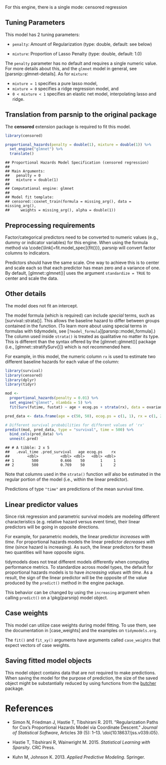 


For this engine, there is a single mode: censored regression

## Tuning Parameters



This model has 2 tuning parameters:

- `penalty`: Amount of Regularization (type: double, default: see below)

- `mixture`: Proportion of Lasso Penalty (type: double, default: 1.0)

The `penalty` parameter has no default and requires a single numeric value. For more details about this, and the `glmnet` model in general, see [parsnip::glmnet-details]. As for `mixture`:

* `mixture = 1` specifies a pure lasso model,
* `mixture = 0`  specifies a ridge regression model, and
* `0 < mixture < 1` specifies an elastic net model, interpolating lasso and ridge.

## Translation from parsnip to the original package

The **censored** extension package is required to fit this model.


``` r
library(censored)

proportional_hazards(penalty = double(1), mixture = double(1)) %>% 
  set_engine("glmnet") %>% 
  translate()
```

```
## Proportional Hazards Model Specification (censored regression)
## 
## Main Arguments:
##   penalty = 0
##   mixture = double(1)
## 
## Computational engine: glmnet 
## 
## Model fit template:
## censored::coxnet_train(formula = missing_arg(), data = missing_arg(), 
##     weights = missing_arg(), alpha = double(1))
```

## Preprocessing requirements


Factor/categorical predictors need to be converted to numeric values (e.g., dummy or indicator variables) for this engine. When using the formula method via \\code{\\link[=fit.model_spec]{fit()}}, parsnip will convert factor columns to indicators.


Predictors should have the same scale. One way to achieve this is to center and 
scale each so that each predictor has mean zero and a variance of one.
By default, [glmnet::glmnet()] uses the argument `standardize = TRUE` to center and scale the data. 


## Other details

The model does not fit an intercept. 

The model formula (which is required) can include _special_ terms, such as [survival::strata()]. This allows the baseline hazard to differ between groups contained in the function. (To learn more about using special terms in formulas with tidymodels, see [`?model_formula`][parsnip::model_formula].) The column used inside `strata()` is treated as qualitative no matter its type. This is different than the syntax offered by the [glmnet::glmnet()] package (i.e., [glmnet::stratifySurv()]) which is not recommended here.

For example, in this model, the numeric column `rx` is used to estimate two different baseline hazards for each value of the column:




``` r
library(survival)
library(censored)
library(dplyr)
library(tidyr)

mod <- 
  proportional_hazards(penalty = 0.01) %>% 
  set_engine("glmnet", nlambda = 5) %>% 
  fit(Surv(futime, fustat) ~ age + ecog.ps + strata(rx), data = ovarian)

pred_data <- data.frame(age = c(50, 50), ecog.ps = c(1, 1), rx = c(1, 2))

# Different survival probabilities for different values of 'rx'
predict(mod, pred_data, type = "survival", time = 500) %>% 
  bind_cols(pred_data) %>% 
  unnest(.pred)
```

```
## # A tibble: 2 x 5
##   .eval_time .pred_survival   age ecog.ps    rx
##        <dbl>          <dbl> <dbl>   <dbl> <dbl>
## 1        500          0.666    50       1     1
## 2        500          0.769    50       1     2
```

Note that columns used in the `strata()` function _will_ also be estimated in the regular portion of the model (i.e., within the linear predictor).



Predictions of type `"time"` are predictions of the mean survival time.

## Linear predictor values


Since risk regression and parametric survival models are modeling different characteristics (e.g. relative hazard versus event time), their linear predictors will be going in opposite directions. 

For example, for parametric models, the linear predictor _increases with time_. For proportional hazards models the linear predictor _decreases with time_ (since hazard is increasing). As such, the linear predictors for these two quantities will have opposite signs.

tidymodels does not treat different models differently when computing performance metrics.  To standardize across model types, the default for proportional hazards models is to have _increasing values with time_. As a result, the sign of the linear predictor will be the opposite of the value produced by the `predict()` method in the engine package. 

This behavior can be changed by using the `increasing` argument when calling `predict()` on a \pkg{parsnip} model object. 

## Case weights


This model can utilize case weights during model fitting. To use them, see the documentation in [case_weights] and the examples on `tidymodels.org`. 

The `fit()` and `fit_xy()` arguments have arguments called `case_weights` that expect vectors of case weights. 

## Saving fitted model objects


This model object contains data that are not required to make predictions. When saving the model for the purpose of prediction, the size of the saved object might be substantially reduced by using functions from the [butcher](https://butcher.tidymodels.org) package.

# References

 - Simon N, Friedman J, Hastie T, Tibshirani R. 2011. "Regularization Paths for Cox’s Proportional Hazards Model via Coordinate Descent." _Journal of Statistical Software_, Articles 39 (5): 1–13. \doi{10.18637/jss.v039.i05}.
 
 - Hastie T, Tibshirani R, Wainwright M. 2015. _Statistical Learning with Sparsity_. CRC Press.
 
 - Kuhn M, Johnson K. 2013. _Applied Predictive Modeling_. Springer.


